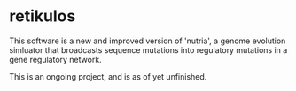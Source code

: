 # retikulos
This software is a new and improved version of 'nutria', a genome evolution simluator that broadcasts sequence mutations
into regulatory mutations in a gene regulatory network.

This is an ongoing project, and is as of yet unfinished.
